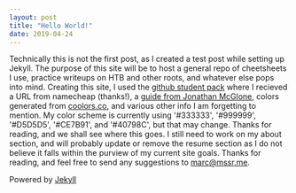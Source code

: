 ```yaml
---
layout: post
title: "Hello World!"
date: 2019-04-24
---
```


Technically this is not the first post, as I created a test post while setting up Jekyll. The purpose of this site will be to host a general repo of cheetsheets I use, practice writeups on HTB and other roots, and whatever else pops into mind. Creating this site, I used the [github student pack](https://education.github.com/pack) where I recieved a URL from namecheap (thanks!), a [guide from Jonathan McGlone](http://jmcglone.com/guides/github-pages/), colors generated from [coolors.co](https://coolors.co/), and various other info I am forgetting to mention. My color scheme is currently using '#333333', '#999999', '#D5D5D5', '#CE7B91', and '#40798C', but that may change. Thanks for reading, and we shall see where this goes. I still need to work on my about section, and will probably update or remove the resume section as I do not believe it falls within the purview of my current site goals. Thanks for reading, and feel free to send any suggestions to <marc@mssr.me>.  

Powered by [Jekyll](http://jekyllrb.com)
